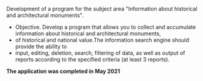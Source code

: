 Development of a program for the subject area "Information about historical and architectural monuments".
* Objective. Develop a program that allows you to collect and accumulate information about historical and architectural monuments,
* of historical and national value.The information search engine should provide the ability to
* input, editing, deletion, search, filtering of data, as well as output of reports according to the specified criteria (at least 3 reports).

**The application was completed in May 2021**
